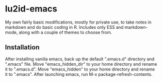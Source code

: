 # lu2id-emacs

My own fairly basic modifications, mostly for private use, to take notes in markdown and do basic coding in R. Includes only ESS and markdown-mode, along with a couple of themes to choose from.

## Installation

After installing vanilla emacs, back up the default ".emacs.d" directory and ".emacs" file. Move "emacs_hidden_dir" to your home directory and rename it to ".emacs.d". Move "emacs_hidden" to your home directory and rename it to ".emacs". After launching emacs, run M-x package-refresh-contents.
